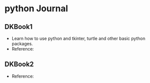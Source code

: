 # python Journal
## DKBook1
- Learn how to use python and tkinter, turtle and other basic python packages.
- Reference:

## DKBook2
- Reference:
